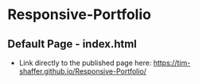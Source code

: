 # Responsive-Portfolio

## Default Page - index.html
* Link directly to the published page here:  https://tim-shaffer.github.io/Responsive-Portfolio/
